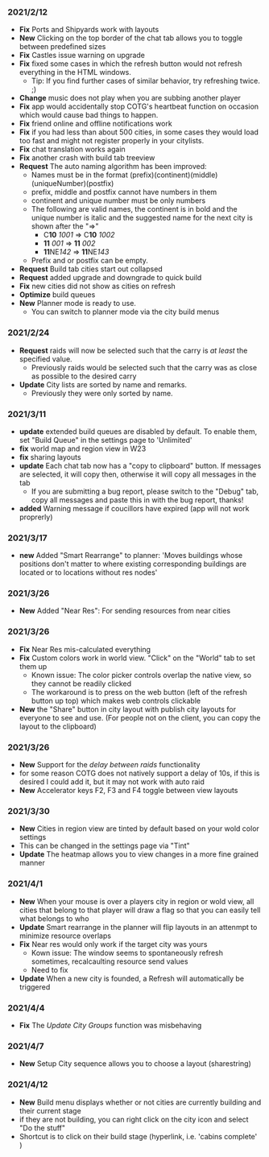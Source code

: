﻿### 2021/2/12
 - **Fix** Ports and Shipyards work with layouts
 - **New** Clicking on the top border of the chat tab allows you to toggle between predefined sizes
 - **Fix** Castles issue warning on upgrade
 - **Fix** fixed some cases in which the refresh button would not refresh everything in the HTML windows.
 	- Tip:  If you find further cases of similar behavior, try refreshing twice. ;)
 - **Change** music does not play when you are subbing another player
 - **Fix** app would accidentally stop COTG's heartbeat function on occasion which would cause bad things to happen.
 - **Fix** friend online and offline notifications work
 - **Fix** if you had less than about 500 cities, in some cases they would load too fast and might not register properly in your citylists.
 - **Fix** chat translation works again
 - **Fix** another crash with build tab treeview
 - **Request** The auto naming algorithm has been improved:  
	- Names must be in the format (prefix)(continent)(middle)(uniqueNumber)(postfix)
	- prefix, middle and postfix cannot have numbers in them
	- continent and unique number must be only numbers
	- The following are valid names, the continent is in bold and the unique number is italic and the suggested name for the next city is shown after the "=>"
		- C**10** *1001* => C**10** *1002*
		- **11** *001* => **11** *002*
		- **11**NE*142* => **11**NE*143*
	- Prefix and or postfix can be empty.
 - **Request** Build tab cities start out collapsed
 - **Request** added upgrade and downgrade to quick build
 - **Fix** new cities did not show as cities on refresh
 - **Optimize** build queues
 - **New** Planner mode is ready to use.
   - You can switch to planner mode via the city build menus
### 2021/2/24
 - **Request** raids will now be selected such that the carry is *at least* the specified value.   
   - Previously raids would be selected such that the carry was as close as possible to the desired carry
 - **Update** City lists are sorted by name and remarks.
   - Previously they were only sorted by name.
### 2021/3/11
 - **update** extended build queues are disabled by default.  To enable them, set "Build Queue" in the settings page to 'Unlimited'
 - **fix** world map and region view in W23
 - **fix** sharing layouts
 - **update** Each chat tab now has a "copy to clipboard" button.  If messages are selected, it will copy then, otherwise it will copy all messages in the tab
   - If you are submitting a bug report, please switch to the "Debug" tab, copy all messages and paste this in with the bug report, thanks!
 - **added** Warning message if coucillors have expired (app will not work proprerly)
### 2021/3/17
 - **new** Added "Smart Rearrange" to planner: 'Moves buildings whose positions don't matter to where existing corresponding buildings are located or to locations without res nodes'
### 2021/3/26
 - **New** Added "Near Res": For sending resources from near cities
### 2021/3/26
 - **Fix** Near Res mis-calculated everything
 - **Fix** Custom colors work in world view.  "Click" on the "World" tab to set them up
   - Known issue:  The color picker controls overlap the native view, so they cannot be readily clicked
   - The workaround is to press on the web button (left of the refresh button up top) which makes web controls clickable
 - **New** the "Share" button in city layout with publish city layouts for everyone to see and use.  (For people not on the client, you can copy the layout to the clipboard)
### 2021/3/26
 - **New** Support for the _delay between raids_ functionality
  - for some reason COTG does not natively support a delay of 10s, if this is desired I could add it, but it may not work with auto raid
 - **New** Accelerator keys F2, F3 and F4 toggle between view layouts
### 2021/3/30
 - **New** Cities in region view are tinted by default based on your wold color settings
  - This can be changed in the settings page via "Tint"
 - **Update** The heatmap allows you to view changes in a more fine grained manner
### 2021/4/1
 - **New** When your mouse is over a players city in region or wold view, all cities that belong to that player will draw a flag so that you can easily tell what belongs to who
 - **Update** Smart rearrange in the planner will flip layouts in an attenmpt to minimize resource overlaps
 - **Fix** Near res would only work if the target city was yours
   - Kown issue:  The window seems to spontaneously refresh sometimes, recalcaulting resource send values
   - Need to fix
 - **Update** When a new city is founded, a Refresh will automatically be triggered
### 2021/4/4
 - **Fix** The _Update City Groups_ function was misbehaving
### 2021/4/7
 - **New** Setup City sequence allows you to choose a layout (sharestring)
### 2021/4/12
 - **New** Build menu displays whether or not cities are currently building and their current stage
  - if they are not building, you can right click on the city icon and select "Do the stuff" 
  - Shortcut is to click on their build stage (hyperlink, i.e. 'cabins complete' )